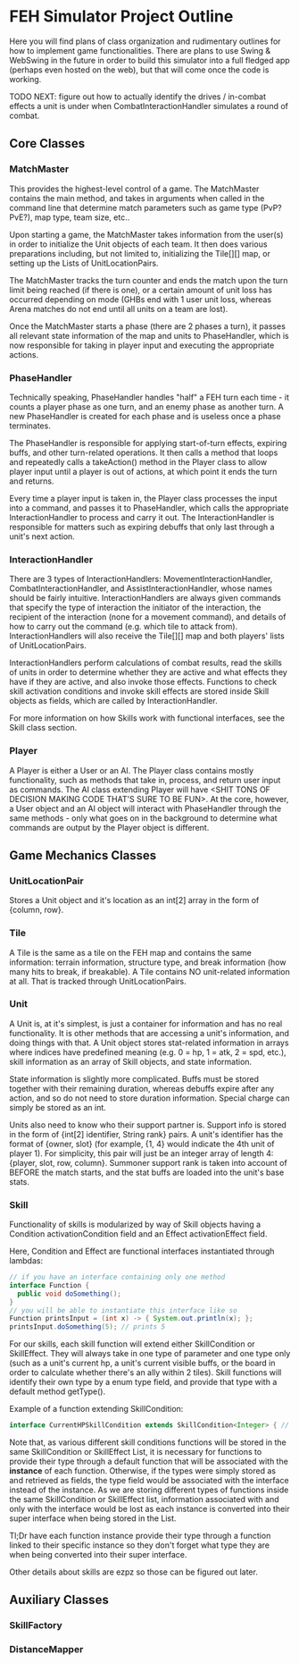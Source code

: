 # FEH Simulator Project Outline

Here you will find plans of class organization and rudimentary outlines for how to implement game functionalities. There are plans to use Swing & WebSwing in the future in order to build this simulator into a full fledged app (perhaps even hosted on the web), but that will come once the code is working.

TODO NEXT: figure out how to actually identify the drives / in-combat effects a unit is under when CombatInteractionHandler simulates a round of combat.

## Core Classes

### MatchMaster
 
This provides the highest-level control of a game. The MatchMaster contains the main method, and takes in arguments when called in the command line that determine match parameters such as game type (PvP? PvE?), map type, team size, etc..
    
Upon starting a game, the MatchMaster takes information from the user(s) in order to initialize the Unit objects of each team. It then does various preparations including, but not limited to, initializing the Tile\[]\[] map, or setting up the Lists of UnitLocationPairs.
    
The MatchMaster tracks the turn counter and ends the match upon the turn limit being reached (if there is one), or a certain amount of unit loss has occurred depending on mode (GHBs end with 1 user unit loss, whereas Arena matches do not end until all units on a team are lost).
    
Once the MatchMaster starts a phase (there are 2 phases a turn), it passes all relevant state information of the map and units to PhaseHandler, which is now responsible for taking in player input and executing the appropriate actions.

### PhaseHandler

Technically speaking, PhaseHandler handles "half" a FEH turn each time - it counts a player phase as one turn, and an enemy phase as another turn. A new PhaseHandler is created for each phase and is useless once a phase terminates.

The PhaseHandler is responsible for applying start-of-turn effects, expiring buffs, and other turn-related operations. It then calls a method that loops and repeatedly calls a takeAction() method in the Player class to allow player input until a player is out of actions, at which point it ends the turn and returns.
    
Every time a player input is taken in, the Player class processes the input into a command, and passes it to PhaseHandler, which calls the appropriate InteractionHandler to process and carry it out. The InteractionHandler is responsible for matters such as expiring debuffs that only last through a unit's next action.

### InteractionHandler
  
There are 3 types of InteractionHandlers: MovementInteractionHandler, CombatInteractionHandler, and AssistInteractionHandler, whose names should be fairly intuitive. InteractionHandlers are always given commands that specify the type of interaction the initiator of the interaction, the recipient of the interaction (none for a movement command), and details of how to carry out the command (e.g. which tile to attack from). InteractionHandlers will also receive the Tile\[]\[] map and both players' lists of UnitLocationPairs.
    
InteractionHandlers perform calculations of combat results, read the skills of units in order to determine whether they are active and what effects they have if they are active, and also invoke those effects. Functions to check skill activation conditions and invoke skill effects are stored inside Skill objects as fields, which are called by InteractionHandler.
    
For more information on how Skills work with functional interfaces, see the Skill class section.
  
### Player
  
A Player is either a User or an AI. The Player class contains mostly functionality, such as methods that take in, process, and return user input as commands. The AI class extending Player will have <SHIT TONS OF DECISION MAKING CODE THAT'S SURE TO BE FUN>. At the core, however, a User object and an AI object will interact with PhaseHandler through the same methods - only what goes on in the background to determine what commands are output by the Player object is different.
    

## Game Mechanics Classes

### UnitLocationPair
  
Stores a Unit object and it's location as an int\[2] array in the form of {column, row}.
  
### Tile
  
A Tile is the same as a tile on the FEH map and contains the same information: terrain information, structure type, and break information (how many hits to break, if breakable). A Tile contains NO unit-related information at all. That is tracked through UnitLocationPairs.
  
### Unit
  
A Unit is, at it's simplest, is just a container for information and has no real functionality. It is other methods that are accessing a unit's information, and doing things with that. A Unit object stores stat-related information in arrays where indices have predefined meaning (e.g. 0 = hp, 1 = atk, 2 = spd, etc.), skill information as an array of Skill objects, and state information.

State information is slightly more complicated. Buffs must be stored together with their remaining duration, whereas debuffs expire after any action, and so do not need to store duration information. Special charge can simply be stored as an int.

Units also need to know who their support partner is. Support info is stored in the form of {int[2] identifier, String rank} pairs. A unit's identifier has the format of {owner, slot} (for example, {1, 4} would indicate the 4th unit of player 1). For simplicity, this pair will just be an integer array of length 4: {player, slot, row, column}. Summoner support rank is taken into account of BEFORE the match starts, and the stat buffs are loaded into the unit's base stats.
  
### Skill

Functionality of skills is modularized by way of Skill objects having a Condition activationCondition field and an Effect activationEffect field.

Here, Condition and Effect are functional interfaces instantiated through lambdas:
  
```Java
// if you have an interface containing only one method
interface Function {
  public void doSomething();
}
// you will be able to instantiate this interface like so
Function printsInput = (int x) -> { System.out.println(x); };
printsInput.doSomething(5); // prints 5
```
  
For our skills, each skill function will extend either SkillCondition<T> or SkillEffect<T>. They will always take in one type of parameter and one type only (such as a unit's current hp, a unit's current visible buffs, or the board in order to calculate whether there's an ally within 2 tiles). Skill functions will identify their own type by a enum type field, and provide that type with a default method getType().

Example of a function extending SkillCondition<T>:

```Java
interface CurrentHPSkillCondition extends SkillCondition<Integer> { // ... }
```
 
Note that, as various different skill conditions functions will be stored in the same SkillCondition or SkillEffect List, it is necessary for functions to provide their type through a default function that will be associated with the **instance** of each function. Otherwise, if the types were simply stored as and retrieved as fields, the type field would be associated with the interface instead of the instance. As we are storing different types of functions inside the same SkillCondition or SkillEffect list, information associated with and only with the interface would be lost as each instance is converted into their super interface when being stored in the List.

Tl;Dr have each function instance provide their type through a function linked to their specific instance so they don't forget what type they are when being converted into their super interface.
  
Other details about skills are ezpz so those can be figured out later.

## Auxiliary Classes
  
### SkillFactory
  
### DistanceMapper
